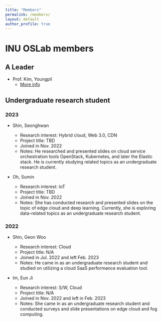 ```yaml
---
title: "Members"
permalink: /members/
layout: default
author_profile: true
---
```


# INU OSLab members
## A Leader
- Prof. Kim, Youngpil 
  - [More info](https://sites.google.com/site/ypkimresearchpage)

## Undergraduate research student
### 2023
- Shin, Seonghwan  
  - Research interest: Hybrid cloud, Web 3.0, CDN 
  - Project title: TBD
  - Joined in Nov. 2022
  - Notes: He researched and presented slides on cloud service orchestration tools OpenStack, Kubernetes, and later the Elastic stack. He is currently studying related topics as an undergraduate research student.

- Oh, Sumin 
  - Research interest: IoT
  - Project title: TBD
  - Joined in Nov. 2022
  - Notes: She has conducted research and presented slides on the topic of edge cloud and deep learning. Currently, she is exploring data-related topics as an undergraduate research student.

### 2022
- Shin, Geon Woo
  - Research interest: Cloud
  - Project title: N/A
  - Joined in Jul. 2022 and left Feb. 2023
  - Notes: He came in as an undergraduate research student and studied on utilizing a cloud SaaS performance evaluation tool. 

- Im, Eun Ji 
  - Research interest: S/W, Cloud
  - Project title: N/A
  - Joined in Nov. 2022 and left in Feb. 2023
  - Notes: She came in as an undergraduate research student and conducted surveys and slide presentations on edge cloud and fog computing. 
